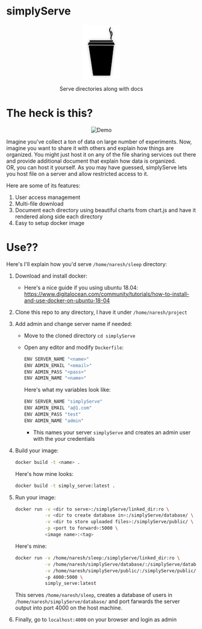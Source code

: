 # simplyServe

<p align=center>
    <img src="https://raw.githubusercontent.com/Naresh1318/simplyServe/master/static/img/icon.png?token=ADHNPQPRG4VR55RPZ7REC3K5GI5YE" alt="simplyServe" width=20%/>
    <p align="center"> Serve directories along with docs </p>
</p>

# The heck is this?

<p align=center>
    <img src="https://github.com/Naresh1318/simplyServe/raw/master/static/img/demo.gif" alt="Demo"/>
</p>


Imagine you've collect a ton of data on large number of experiments. Now, imagine you want to share 
it with others and explain how things are organized. You might just host it on any of the file sharing 
services out there and provide additional document that explain how data is organized.  
OR, you can host it yourself. As you may have guessed, simplyServe lets you host file on a 
server and allow restricted access to it. 

Here are some of its features:

1. User access management
2. Multi-file download
3. Document each directory using beautiful charts from chart.js and have it rendered along side each directory 
4. Easy to setup docker image 

# Use??

Here's I'll explain how you'd serve `/home/naresh/sleep` directory:

1. Download and install docker:

   - Here's a nice guide if you using ubuntu 18.04: https://www.digitalocean.com/community/tutorials/how-to-install-and-use-docker-on-ubuntu-18-04

2. Clone this repo to any directory, I have it under `/home/naresh/project`

3. Add admin and change server name if needed:

   * Move to the cloned directory `cd simplyServe`

   * Open any editor and modify `Dockerfile`:

     ```bash
     ENV SERVER_NAME "<name>"
     ENV ADMIN_EMAIL "<email>"
     ENV ADMIN_PASS "<pass>"
     ENV ADMIN_NAME "<name>"
     ```

     Here's what my variables look like:

     ```bash
     ENV SERVER_NAME "simplyServe"
     ENV ADMIN_EMAIL "a@1.com"
     ENV ADMIN_PASS "test"
     ENV ADMIN_NAME "admin"
     ```

     * This names your server `simplyServe` and creates an admin user with the your credentials

4. Build your image:

   ```bash
   docker build -t <name> .
   ```

   Here's how mine looks:

   ```bash
   docker build -t simply_serve:latest .
   ```

5. Run your image:

   ```bash
   docker run -v <dir to serve>:/simplyServe/linked_dir:ro \
              -v <dir to create database in>:/simplyServe/database/ \
              -v <dir to store uploaded files>:/simplyServe/public/ \
              -p <port to forward>:5000 \
              <image name>:<tag>
   ```

   Here's mine:

   ```bash
   docker run -v /home/naresh/sleep:/simplyServe/linked_dir:ro \
              -v /home/naresh/simplyServe/database/:/simplyServe/database/ \
              -v /home/naresh/simplyServe/public/:/simplyServe/public/ \ 
              -p 4000:5000 \
              simply_serve:latest
   ```

   This serves `/home/naresh/sleep`, creates a database of users in `/home/naresh/simplyServe/database/` and port farwards the server output into port 4000 on the host machine.

6. Finally, go to `localhost:4000` on your browser and login as admin
